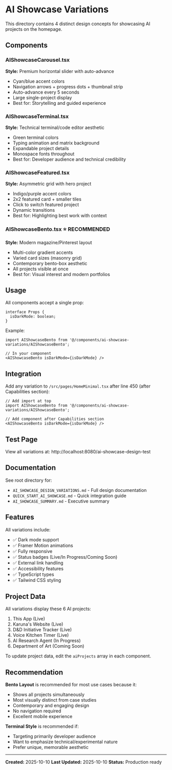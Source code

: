 # AI Showcase Variations

This directory contains 4 distinct design concepts for showcasing AI projects on the homepage.

## Components

### AIShowcaseCarousel.tsx
**Style:** Premium horizontal slider with auto-advance
- Cyan/blue accent colors
- Navigation arrows + progress dots + thumbnail strip
- Auto-advance every 5 seconds
- Large single-project display
- Best for: Storytelling and guided experience

### AIShowcaseTerminal.tsx
**Style:** Technical terminal/code editor aesthetic
- Green terminal colors
- Typing animation and matrix background
- Expandable project details
- Monospace fonts throughout
- Best for: Developer audience and technical credibility

### AIShowcaseFeatured.tsx
**Style:** Asymmetric grid with hero project
- Indigo/purple accent colors
- 2x2 featured card + smaller tiles
- Click to switch featured project
- Dynamic transitions
- Best for: Highlighting best work with context

### AIShowcaseBento.tsx ⭐ RECOMMENDED
**Style:** Modern magazine/Pinterest layout
- Multi-color gradient accents
- Varied card sizes (masonry grid)
- Contemporary bento-box aesthetic
- All projects visible at once
- Best for: Visual interest and modern portfolios

## Usage

All components accept a single prop:

```tsx
interface Props {
  isDarkMode: boolean;
}
```

Example:
```tsx
import AIShowcaseBento from '@/components/ai-showcase-variations/AIShowcaseBento';

// In your component
<AIShowcaseBento isDarkMode={isDarkMode} />
```

## Integration

Add any variation to `/src/pages/HomeMinimal.tsx` after line 450 (after Capabilities section):

```tsx
// Add import at top
import AIShowcaseBento from '@/components/ai-showcase-variations/AIShowcaseBento';

// Add component after Capabilities section
<AIShowcaseBento isDarkMode={isDarkMode} />
```

## Test Page

View all variations at: http://localhost:8080/ai-showcase-design-test

## Documentation

See root directory for:
- `AI_SHOWCASE_DESIGN_VARIATIONS.md` - Full design documentation
- `QUICK_START_AI_SHOWCASE.md` - Quick integration guide
- `AI_SHOWCASE_SUMMARY.md` - Executive summary

## Features

All variations include:
- ✅ Dark mode support
- ✅ Framer Motion animations
- ✅ Fully responsive
- ✅ Status badges (Live/In Progress/Coming Soon)
- ✅ External link handling
- ✅ Accessibility features
- ✅ TypeScript types
- ✅ Tailwind CSS styling

## Project Data

All variations display these 6 AI projects:
1. This App (Live)
2. Karuna's Website (Live)
3. D&D Initiative Tracker (Live)
4. Voice Kitchen Timer (Live)
5. AI Research Agent (In Progress)
6. Department of Art (Coming Soon)

To update project data, edit the `aiProjects` array in each component.

## Recommendation

**Bento Layout** is recommended for most use cases because it:
- Shows all projects simultaneously
- Most visually distinct from case studies
- Contemporary and engaging design
- No navigation required
- Excellent mobile experience

**Terminal Style** is recommended if:
- Targeting primarily developer audience
- Want to emphasize technical/experimental nature
- Prefer unique, memorable aesthetic

---

**Created:** 2025-10-10
**Last Updated:** 2025-10-10
**Status:** Production ready
